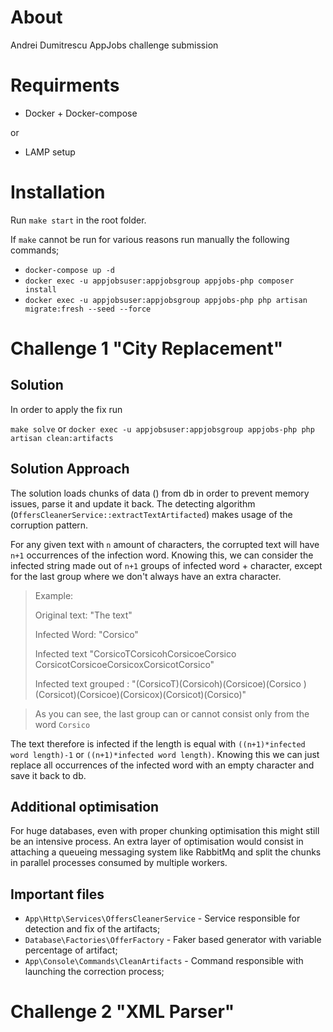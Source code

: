 # About
Andrei Dumitrescu AppJobs challenge submission

# Requirments 
- Docker + Docker-compose

or

- LAMP setup

# Installation
Run `make start` in the root folder. 

If `make` cannot be run for various reasons run manually the following commands; 

- `docker-compose up -d`
- `docker exec -u appjobsuser:appjobsgroup appjobs-php composer install`
- `docker exec -u appjobsuser:appjobsgroup appjobs-php php artisan migrate:fresh --seed --force`

# Challenge 1 "City Replacement"
## Solution
In order to apply the fix run

`make solve` or `docker exec -u appjobsuser:appjobsgroup appjobs-php php artisan clean:artifacts`

## Solution Approach
The solution loads chunks of data () from db in order to prevent memory issues, parse it and update it back.
The detecting algorithm (`OffersCleanerService::extractTextArtifacted`) makes usage of the corruption pattern.

For any given text with `n` amount of characters, the corrupted text will have `n+1` occurrences of the infection word.
Knowing this, we can consider the infected string made out of `n+1` groups of infected word + character, except for the last group where we don't always have an extra character.

> Example:
>
> Original text: "The text"
>
> Infected Word: "Corsico"
>
> Infected text "CorsicoTCorsicohCorsicoeCorsico CorsicotCorsicoeCorsicoxCorsicotCorsico"
>
> Infected text grouped : "(CorsicoT)(Corsicoh)(Corsicoe)(Corsico )(Corsicot)(Corsicoe)(Corsicox)(Corsicot)(Corsico)"

> As you can see, the last group can or cannot consist only from the word `Corsico`

The text therefore is infected if the length is equal with `((n+1)*infected word length)-1` or `((n+1)*infected word length)`. Knowing this we can just replace all occurrences of the infected word with an empty character and save it back to db.

## Additional optimisation
For huge databases, even with proper chunking optimisation this might still be an intensive process.
An extra layer of optimisation would consist in attaching a queueing messaging system like RabbitMq and split the chunks in parallel processes consumed by multiple workers.

## Important files
- `App\Http\Services\OffersCleanerService` - Service responsible for detection and fix of the artifacts;
- `Database\Factories\OfferFactory` - Faker based generator with variable percentage of artifact;
- `App\Console\Commands\CleanArtifacts` - Command responsible with launching the correction process;

# Challenge 2 "XML Parser"

